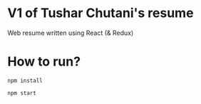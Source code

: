 # V1 of Tushar Chutani's resume 
Web resume written using React (&amp; Redux)

# How to run?
`npm install`

`npm start`

